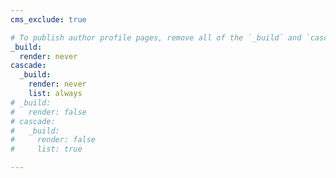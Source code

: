 ```yaml
---
cms_exclude: true

# To publish author profile pages, remove all of the `_build` and `cascade` settings below.
_build:
  render: never
cascade:
  _build:
    render: never
    list: always
# _build:
#   render: false
# cascade:
#   _build:
#     render: false
#     list: true

---
```

